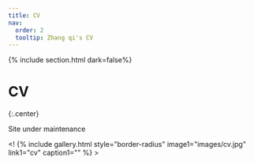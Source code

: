 ```yaml
---
title: CV
nav:
  order: 2
  tooltip: Zhang qi's CV
---
```


{% include section.html dark=false%}
# <i class="fas fa-book-open fa-lg"></i>CV

{:.center}

<p>Site under maintenance</p>

<! {%
  include gallery.html style="border-radius"
  image1="images/cv.jpg"
  link1="cv"
  caption1=""
%} >
